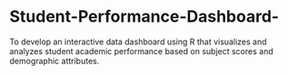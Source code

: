 # Student-Performance-Dashboard-
To develop an interactive data dashboard using R that  visualizes and analyzes student academic performance  based on subject scores and demographic attributes.
